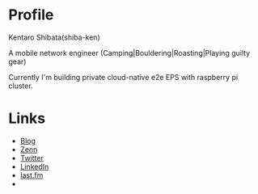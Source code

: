 # Profile

Kentaro Shibata(shiba-ken)

A mobile network engineer (Camping|Bouldering|Roasting|Playing guilty gear)

Currently I'm building private cloud-native e2e EPS with raspberry pi cluster.

# Links
- [Blog](https://shiva-caster.hatenablog.com/)
- [Zenn](https://zenn.dev/s8_ken)
- [Twitter](https://twitter.com/s8_ken/)
- [LinkedIn](https://www.linkedin.com/in/s8-ken)
- [last.fm](https://www.last.fm/user/s8_ken)
- 
<!--
**s8-ken/s8-ken** is a ✨ _special_ ✨ repository because its `README.md` (this file) appears on your GitHub profile.

Here are some ideas to get you started:

- 🔭 I’m currently working on ...
- 🌱 I’m currently learning ...
- 👯 I’m looking to collaborate on ...
- 🤔 I’m looking for help with ...
- 💬 Ask me about ...
- 📫 How to reach me: ...
- 😄 Pronouns: ...
- ⚡ Fun fact: ...
-->
